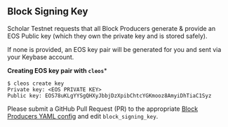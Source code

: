 ## Block Signing Key

Scholar Testnet requests that all Block Producers generate & provide an EOS Public key (which they own the private key and is stored safely).

If none is provided, an EOS key pair will be generated for you and sent via your Keybase account.

**Creating EOS key pair with `cleos`***

```
$ cleos create key
Private key: <EOS PRIVATE KEY>
Public key: EOS78uKLgYYSgQHXyJbbjDzXpibChtcYGKmooz8AmyiDhTiaC1Syz
```

Please submit a GitHub Pull Request (PR) to the appropriate [Block Producers YAML config](https://github.com/ScholarTestnet/scholar-block-producers/tree/master/block-producers) and edit `block_signing_key`.

